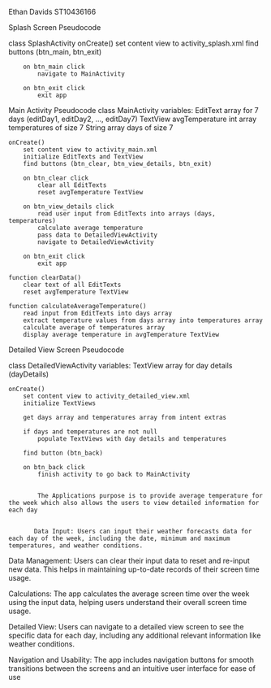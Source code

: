 Ethan Davids 
ST10436166


Splash Screen Pseudocode

class SplashActivity
    onCreate()
        set content view to activity_splash.xml
        find buttons (btn_main, btn_exit)

        on btn_main click
            navigate to MainActivity

        on btn_exit click
            exit app
Main Activity Pseudocode
class MainActivity
    variables:
        EditText array for 7 days (editDay1, editDay2, ..., editDay7)
        TextView avgTemperature
        int array temperatures of size 7
        String array days of size 7

    onCreate()
        set content view to activity_main.xml
        initialize EditTexts and TextView
        find buttons (btn_clear, btn_view_details, btn_exit)

        on btn_clear click
            clear all EditTexts
            reset avgTemperature TextView

        on btn_view_details click
            read user input from EditTexts into arrays (days, temperatures)
            calculate average temperature
            pass data to DetailedViewActivity
            navigate to DetailedViewActivity

        on btn_exit click
            exit app

    function clearData()
        clear text of all EditTexts
        reset avgTemperature TextView

    function calculateAverageTemperature()
        read input from EditTexts into days array
        extract temperature values from days array into temperatures array
        calculate average of temperatures array
        display average temperature in avgTemperature TextView

Detailed View Screen Pseudocode

class DetailedViewActivity
    variables:
        TextView array for day details (dayDetails)

    onCreate()
        set content view to activity_detailed_view.xml
        initialize TextViews

        get days array and temperatures array from intent extras

        if days and temperatures are not null
            populate TextViews with day details and temperatures

        find button (btn_back)

        on btn_back click
            finish activity to go back to MainActivity


            The Applications purpose is to provide average temperature for the week which also allows the users to view detailed information for each day


           Data Input: Users can input their weather forecasts data for each day of the week, including the date, minimum and maximum temperatures, and weather conditions.

Data Management: Users can clear their input data to reset and re-input new data. This helps in maintaining up-to-date records of their screen time usage.

Calculations: The app calculates the average screen time over the week using the input data, helping users understand their overall screen time usage.

Detailed View: Users can navigate to a detailed view screen to see the specific data for each day, including any additional relevant information like weather conditions.

Navigation and Usability: The app includes navigation buttons for smooth transitions between the screens and an intuitive user interface for ease of use

            

            


